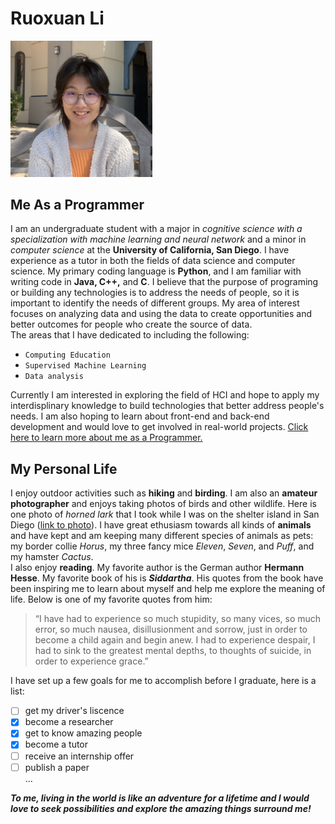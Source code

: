 # Ruoxuan Li #

<img src="./Ruoxuan_Li.png" width="45%" height="50%"/>

## Me As a Programmer
I am an undergraduate student with a major in *cognitive science with a specialization with machine learning and neural network* and a minor in *computer science* at the __University of California, San Diego__. I have experience as a tutor in both the fields of data science and computer science. My primary coding language is __Python__, and I am familiar with writing code in __Java, C++,__ and __C__. I believe that the purpose of programing or building any technologies is to address the needs of people, so it is important to identify the needs of different groups. My area of interest focuses on analyzing data and using the data to create opportunities and better outcomes for people who create the source of data. <br />
The areas that I have dedicated to including the following:
- `Computing Education`
- `Supervised Machine Learning`
- `Data analysis` <br />

Currently I am interested in exploring the field of HCI and hope to apply my interdisplinary knowledge to build technologies that better address people's needs. I am also hoping to learn about front-end and back-end development and would love to get involved in real-world projects.
[Click here to learn more about me as a Programmer.](https://www.linkedin.com/in/ruoxuan-li-b5386b66/) <br />


## My Personal Life
I enjoy outdoor activities such as __hiking__ and __birding__. I am also an __amateur photographer__ and enjoys taking photos of birds and other wildlife. Here is one photo of *horned lark* that I took while I was on the shelter island in San Diego ([link to photo](405EB268-5D09-49C5-924A-290BB1B58020.jpeg)). I have great ethusiasm towards all kinds of __animals__ and have kept and am keeping many different species of animals as pets: my border collie *Horus*, my three fancy mice *Eleven*, *Seven*, and *Puff*, and my hamster *Cactus*.<br />
I also enjoy __reading__. My favorite author is the German author __Hermann Hesse__. My favorite book of his is __*Siddartha*__. His quotes from the book have been inspiring me to learn about myself and help me explore the meaning of life. Below is one of my favorite quotes from him:
>“I have had to experience so much stupidity, so many vices, so much error, so much nausea, disillusionment and sorrow, just in order to become a child again and begin anew. I had to experience despair, I had to sink to the greatest mental depths, to thoughts of suicide, in order to experience grace.”<br />

I have set up a few goals for me to accomplish before I graduate, here is a list:
- [ ] get my driver's liscence
- [x] become a researcher
- [x] get to know amazing people
- [x] become a tutor
- [ ] receive an internship offer
- [ ] publish a paper<br />
  ... <br />

***To me, living in the world is like an adventure for a lifetime and I would love to seek possibilities and explore the amazing things surround me!***
